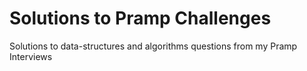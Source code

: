 # Solutions to Pramp Challenges
Solutions to data-structures and algorithms questions from my Pramp Interviews
